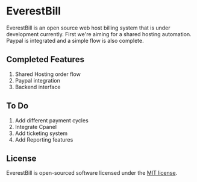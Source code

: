 # EverestBill


EverestBill is an open source web host billing system that is under development currently. First we're aiming for a shared hosting automation. Paypal is integrated and a simple flow is also complete.

## Completed Features

1. Shared Hosting order flow
2. Paypal integration
3. Backend interface

## To Do

1. Add different payment cycles
2. Integrate Cpanel
3. Add ticketing system
4. Add Reporting features


## License

EverestBill is open-sourced software licensed under the [MIT license](http://opensource.org/licenses/MIT).
